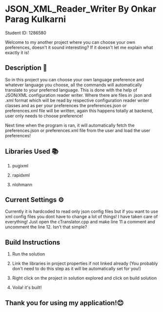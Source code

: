 # JSON_XML_Reader_Writer By Onkar Parag Kulkarni

Student ID: 1286580

Welcome to my another project where you can choose your own preferences, doesn't it sound interesting? If it doesn't let me explain what exactly it is!

## Description 📝

So in this project you can choose your own language preference and whatever language you choose, all the commands will automatically translate to your preferred language. This is done with the help of JSON/XML configuration reader writer. Where there are files in .json and .xml format which will be read by respective configuration reader writer classes and as per your preferences the preferences.json or preferences.xml file will be written, again this happens totally at backend, user only needs to choose preference!

Next time when the program is ran, it will automatically fetch the preferences.json or preferences.xml file from the user and load the user preferences!

## Libraries Used 📚

1) pugixml

2) rapidxml

3) nlohmann

## Current Settings ⚙️

Currently it is hardcoded to read only json config files but if you want to use xml config files you dont have to change a lot of things! I have taken care of everything! Just open the cTranslator.cpp and make line 11 a comment and uncomment the line 12. Isn't that simple?

## Build Instructions

1) Run the solution

2) Link the libraries in project properties if not linked already (You probably don't need to do this step as it will be automatically set for you!)

3) Right click on the project in solution explored and click on build solution

4) Voila! it's built!

## Thank you for using my application!😊